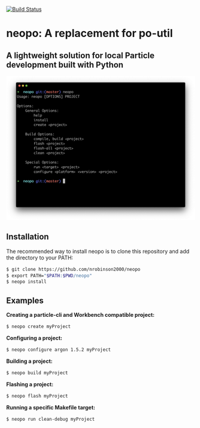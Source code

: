 [![Build Status](https://travis-ci.org/nrobinson2000/neopo.svg?branch=master)](https://travis-ci.org/nrobinson2000/neopo)

# neopo: A replacement for po-util

## A lightweight solution for local Particle development built with Python

![Neopo screenshot](neopo-screenshot.png)


## Installation
The recommended way to install neopo is to clone this repository and add the directory to your PATH:

```bash
$ git clone https://github.com/nrobinson2000/neopo
$ export PATH="$PATH:$PWD/neopo"
$ neopo install
```

## Examples

**Creating a particle-cli and Workbench compatible project:**

```bash
$ neopo create myProject
```

**Configuring a project:**

```bash
$ neopo configure argon 1.5.2 myProject
```

**Building a project:**

```bash
$ neopo build myProject
```

**Flashing a project:**

```bash
$ neopo flash myProject
```

**Running a specific Makefile target:**

```bash
$ neopo run clean-debug myProject
```